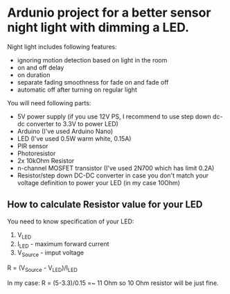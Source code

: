 Ardunio project for a better sensor night light with dimming a LED.
===

Night light includes following features:
- ignoring motion detection based on light in the room
- on and off delay
- on duration
- separate fading smoothness for fade on and fade off
- automatic off after turning on regular light

You will need following parts:
- 5V power supply (if you use 12V PS, I recommend to use step down dc-dc converter to 3.3V to power LED)
- Arduino (I've used Arduino Nano)
- LED (I've used 0.5W warm white, 0.15A)
- PIR sensor
- Photoresistor
- 2x 10kOhm Resistor
- n-channel MOSFET transistor (I've used 2N700 which has limit 0.2A)
- Resistor/step down DC-DC converter in case you don't match your voltage definition to power your LED (in my case 10Ohm)


How to calculate Resistor value for your LED
---
You need to know specification of your LED:
1. V<sub>LED</sub>
2. I<sub>LED</sub> - maximum forward current
3. V<sub>Source</sub> - imput voltage

R = (V<sub>Source</sub> - V<sub>LED</sub>)/I<sub>LED</sub>

   In my case: R = (5-3.3)/0.15 =~ 11 Ohm so 10 Ohm resistor will be just fine.
